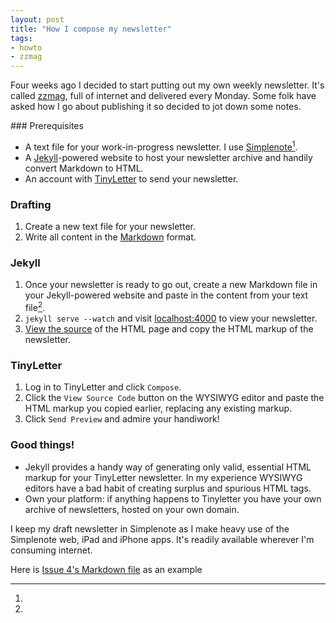 ```yaml
---
layout: post
title: "How I compose my newsletter"
tags:
- howto
- zzmag
---
```


Four weeks ago I decided to start putting out my own weekly newsletter. It's called [zzmag](http://zzmag.com), full of internet and delivered every Monday. Some folk have asked how I go about publishing it so decided to jot down some notes.

### Prerequisites

* A text file for your work-in-progress newsletter. I use [Simplenote](http://simplenote.com)[^1].
* A [Jekyll](http://jekyllrb.com)-powered website to host your newsletter archive and handily convert Markdown to HTML.
* An account with [TinyLetter](http://tinyletter.com) to send your newsletter.

### Drafting

1. Create a new text file for your newsletter.
2. Write all content in the [Markdown](https://daringfireball.net/projects/markdown) format.

### Jekyll

1. Once your newsletter is ready to go out, create a new Markdown file in your Jekyll-powered website and paste in the content from your text file[^2].
2. `jekyll serve --watch` and visit [localhost:4000](http://localhost:4000) to view your newsletter.
3. [View the source](http://www.computerhope.com/issues/ch000746.htm) of the HTML page and copy the HTML markup of the newsletter.

### TinyLetter

1. Log in to TinyLetter and click `Compose`.
2. Click the `View Source Code` button on the WYSIWYG editor and paste the HTML markup you copied earlier, replacing any existing markup.
3. Click `Send Preview` and admire your handiwork!

### Good things!

* Jekyll provides a handy way of generating only valid, essential HTML markup for your TinyLetter newsletter. In my experience WYSIWYG editors have a bad habit of creating surplus and spurious HTML tags.
* Own your platform: if anything happens to Tinyletter you have your own archive of newsletters, hosted on your own domain.

[^1]:
I keep my draft newsletter in Simplenote as I make heavy use of the Simplenote web, iPad and iPhone apps. It's readily available wherever I'm consuming internet.
[^2]:
Here is [Issue 4's Markdown file](https://gist.github.com/rey/8918619/raw/bde6c80614bfa127089720a5486209c32e126cfa/example-newsletter.md) as an example
